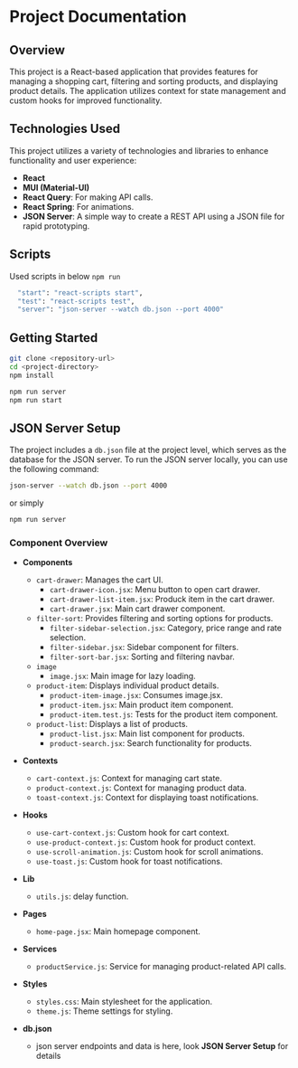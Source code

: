 # Project Documentation

## Overview

This project is a React-based application that provides features for managing a shopping cart, filtering and sorting products, and displaying product details. The application utilizes context for state management and custom hooks for improved functionality.

## Technologies Used

This project utilizes a variety of technologies and libraries to enhance functionality and user experience:

- **React**
- **MUI (Material-UI)**
- **React Query**: For making API calls.
- **React Spring**: For animations.
- **JSON Server**: A simple way to create a REST API using a JSON file for rapid prototyping.

## Scripts

Used scripts in below ``` npm run ```

```bash
  "start": "react-scripts start",
  "test": "react-scripts test",
  "server": "json-server --watch db.json --port 4000"
```

## Getting Started

```bash
git clone <repository-url>
cd <project-directory>
npm install

npm run server
npm run start
```

## JSON Server Setup

The project includes a `db.json` file at the project level, which serves as the database for the JSON server. To run the JSON server locally, you can use the following command:

```bash
json-server --watch db.json --port 4000
```

or simply

```bash
npm run server
```

### Component Overview

- **Components**

  - `cart-drawer`: Manages the cart UI.
    - `cart-drawer-icon.jsx`: Menu button to open cart drawer.
    - `cart-drawer-list-item.jsx`: Produck item in the cart drawer.
    - `cart-drawer.jsx`: Main cart drawer component.
  - `filter-sort`: Provides filtering and sorting options for products.
    - `filter-sidebar-selection.jsx`: Category, price range and rate selection.
    - `filter-sidebar.jsx`: Sidebar component for filters.
    - `filter-sort-bar.jsx`: Sorting and filtering navbar.
  - `image`
    - `image.jsx`: Main image for lazy loading.
  - `product-item`: Displays individual product details.
    - `product-item-image.jsx`: Consumes image.jsx.
    - `product-item.jsx`: Main product item component.
    - `product-item.test.js`: Tests for the product item component.
  - `product-list`: Displays a list of products.
    - `product-list.jsx`: Main list component for products.
    - `product-search.jsx`: Search functionality for products.

- **Contexts**

  - `cart-context.js`: Context for managing cart state.
  - `product-context.js`: Context for managing product data.
  - `toast-context.js`: Context for displaying toast notifications.

- **Hooks**

  - `use-cart-context.js`: Custom hook for cart context.
  - `use-product-context.js`: Custom hook for product context.
  - `use-scroll-animation.js`: Custom hook for scroll animations.
  - `use-toast.js`: Custom hook for toast notifications.

- **Lib**

  - `utils.js`: delay function.

- **Pages**

  - `home-page.jsx`: Main homepage component.

- **Services**

  - `productService.js`: Service for managing product-related API calls.

- **Styles**

  - `styles.css`: Main stylesheet for the application.
  - `theme.js`: Theme settings for styling.

- **db.json**
  - json server endpoints and data is here, look **JSON Server Setup** for details
